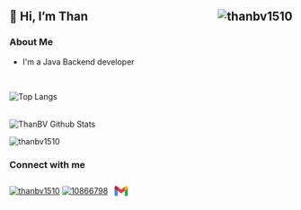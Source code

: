 ## 👋 Hi, I’m Than <a><img align="right" src="https://komarev.com/ghpvc/?username=thanbv1510&label=Profile%20views&color=282c34&style=for-the-badge" alt="thanbv1510" /></a>

### About Me

- I'm a Java Backend developer

</br>

![Top Langs](https://github-readme-stats.vercel.app/api/top-langs/?username=thanbv1510&layout=compact&text_color=df6d74&bg_color=282c34)

</br>

<img align="center" src="https://github-readme-stats.vercel.app/api?username=thanbv1510&include_all_commits=true&count_private=true&show_icons=true&line_height=20&theme=onedark" alt="ThanBV Github Stats">

</br>
 <p><img src="https://github-readme-streak-stats.herokuapp.com?user=thanbv1510&theme=onedark&border=e4e2e2" alt="thanbv1510" /></p>

### Connect with me

<p align="left">
<a href="https://linkedin.com/in/thanbv1510" target="blank"><img align="center" src="https://raw.githubusercontent.com/rahuldkjain/github-profile-readme-generator/master/src/images/icons/Social/linked-in-alt.svg" alt="thanbv1510" height="30" width="40" /></a>
<a href="https://stackoverflow.com/users/17512310/thanbv1510" target="blank"><img align="center" src="https://raw.githubusercontent.com/rahuldkjain/github-profile-readme-generator/master/src/images/icons/Social/stack-overflow.svg" alt="10866798" height="30" width="40" /></a>
<a href="mailto:thanbv1510@gmail.com"><img align="center" src="https://raw.githubusercontent.com/timche/gmail-desktop/main/media/icon.svg" alt="nsspathirana@gmail.com" height="40" width="40" /></a>
